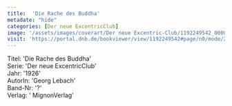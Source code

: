 ```yaml
---
title:  'Die Rache des Buddha'
metadate: "hide"
categories: [Der neue ExcentricClub]
image: '/assets/images/coverart/Der neue Excentric-Club/1192249542_00000010.jpg'
visit: 'https://portal.dnb.de/bookviewer/view/1192249542#page/n0/mode/2up'
---
```

Titel: 'Die Rache des Buddha' <br>
Serie: 'Der neue ExcentricClub' <br>
Jahr: '1926' <br>
AutorIn: 'Georg Lebach' <br>
Band-Nr: '?' <br>
Verlag: ' MignonVerlag'